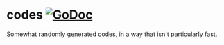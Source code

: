 # codes [![GoDoc](https://godoc.org/github.com/drichardson/codes?status.svg)](https://godoc.org/github.com/drichardson/codes)
Somewhat randomly generated codes, in a way that isn't particularly fast.
